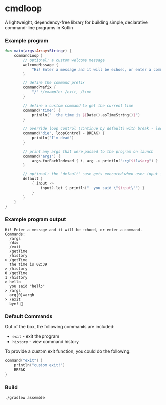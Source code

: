 # cmdloop

A lightweight, dependency-free library for building simple, declarative command-line programs in Kotlin

### Example program

```kotlin
fun main(args:Array<String>) {
    commandLoop {
        // optional: a custom welcome message
        welcomeMessage {
            "Hi! Enter a message and it will be echoed, or enter a command."
        }

        // define the command prefix
        commandPrefix {
            "/" //example: /exit, /time
        }

        // define a custom command to get the current time
        command("time") {
            println("  the time is ${Date().asTimeString()}")
        }

        // override loop control (continue by default) with break - loop will exit
        command("die", loopControl = BREAK) {
            println("I'm dead")
        }

        // print any args that were passed to the program on launch
        command("args") {
            args.forEachIndexed { i, arg -> println("arg[$i]=$arg") }
        }

        // optional: the "default" case gets executed when user input is not a command
        default {
            { input ->
                input?.let { println("  you said \"$input\"") }
            }
        }
    }
}
```

### Example program output

```
Hi! Enter a message and it will be echoed, or enter a command. Commands:
  /args
  /die
  /exit
  /getTime
  /history
> /getTime
  the time is 02:39
> /history
0 /getTime
1 /history
> hello
  you said "hello"
> /args
  arg[0]=argh
> /exit
  bye! 👋
```

### Default Commands

Out of the box, the following commands are included:
- `exit` - exit the program
- `history` - view command history

To provide a custom exit function, you could do the following:

```kotlin
command("exit") {
    println("custom exit!")
    BREAK
}
```

### Build
`./gradlew assemble` 